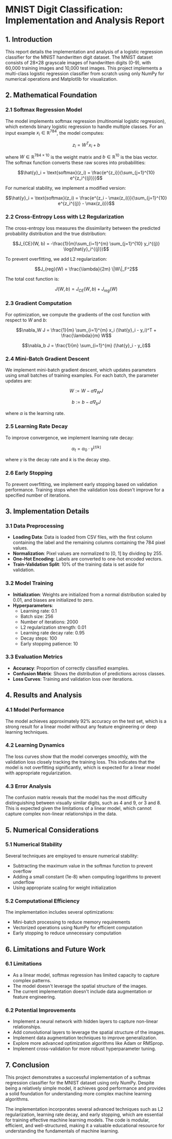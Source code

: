 # MNIST Digit Classification: Implementation and Analysis Report

## 1. Introduction

This report details the implementation and analysis of a logistic regression classifier for the MNIST handwritten digit dataset. The MNIST dataset consists of 28×28 grayscale images of handwritten digits (0-9), with 60,000 training images and 10,000 test images. This project implements a multi-class logistic regression classifier from scratch using only NumPy for numerical operations and Matplotlib for visualization.

## 2. Mathematical Foundation

### 2.1 Softmax Regression Model

The model implements softmax regression (multinomial logistic regression), which extends binary logistic regression to handle multiple classes. For an input example $x_i \in \mathbb{R}^{784}$, the model computes:

$$z_i = W^T x_i + b$$

where $W \in \mathbb{R}^{784 \times 10}$ is the weight matrix and $b \in \mathbb{R}^{10}$ is the bias vector. The softmax function converts these raw scores into probabilities:

$$\hat{y}_i = \text{softmax}(z_i) = \frac{e^{z_i}}{\sum_{j=1}^{10} e^{z_i^{(j)}}}$$

For numerical stability, we implement a modified version:

$$\hat{y}_i = \text{softmax}(z_i) = \frac{e^{z_i - \max(z_i)}}{\sum_{j=1}^{10} e^{z_i^{(j)} - \max(z_i)}}$$

### 2.2 Cross-Entropy Loss with L2 Regularization

The cross-entropy loss measures the dissimilarity between the predicted probability distribution and the true distribution:

$$J_{CE}(W, b) = -\frac{1}{m}\sum_{i=1}^{m} \sum_{j=1}^{10} y_i^{(j)} \log(\hat{y}_i^{(j)})$$

To prevent overfitting, we add L2 regularization:

$$J_{reg}(W) = \frac{\lambda}{2m} \|W\|_F^2$$

The total cost function is:

$$J(W, b) = J_{CE}(W, b) + J_{reg}(W)$$

### 2.3 Gradient Computation

For optimization, we compute the gradients of the cost function with respect to $W$ and $b$:

$$\nabla_W J = \frac{1}{m} \sum_{i=1}^{m} x_i (\hat{y}_i - y_i)^T + \frac{\lambda}{m} W$$

$$\nabla_b J = \frac{1}{m} \sum_{i=1}^{m} (\hat{y}_i - y_i)$$

### 2.4 Mini-Batch Gradient Descent

We implement mini-batch gradient descent, which updates parameters using small batches of training examples. For each batch, the parameter updates are:

$$W := W - \alpha \nabla_W J$$

$$b := b - \alpha \nabla_b J$$

where $\alpha$ is the learning rate.

### 2.5 Learning Rate Decay

To improve convergence, we implement learning rate decay:

$$\alpha_t = \alpha_0 \cdot \gamma^{\lfloor t / k \rfloor}$$

where $\gamma$ is the decay rate and $k$ is the decay step.

### 2.6 Early Stopping

To prevent overfitting, we implement early stopping based on validation performance. Training stops when the validation loss doesn't improve for a specified number of iterations.

## 3. Implementation Details

### 3.1 Data Preprocessing

- **Loading Data**: Data is loaded from CSV files, with the first column containing the label and the remaining columns containing the 784 pixel values.
- **Normalization**: Pixel values are normalized to [0, 1] by dividing by 255.
- **One-Hot Encoding**: Labels are converted to one-hot encoded vectors.
- **Train-Validation Split**: 10% of the training data is set aside for validation.

### 3.2 Model Training

- **Initialization**: Weights are initialized from a normal distribution scaled by 0.01, and biases are initialized to zero.
- **Hyperparameters**:
  - Learning rate: 0.1
  - Batch size: 256
  - Number of iterations: 2000
  - L2 regularization strength: 0.01
  - Learning rate decay rate: 0.95
  - Decay steps: 100
  - Early stopping patience: 10

### 3.3 Evaluation Metrics

- **Accuracy**: Proportion of correctly classified examples.
- **Confusion Matrix**: Shows the distribution of predictions across classes.
- **Loss Curves**: Training and validation loss over iterations.

## 4. Results and Analysis

### 4.1 Model Performance

The model achieves approximately 92% accuracy on the test set, which is a strong result for a linear model without any feature engineering or deep learning techniques.

### 4.2 Learning Dynamics

The loss curves show that the model converges smoothly, with the validation loss closely tracking the training loss. This indicates that the model is not overfitting significantly, which is expected for a linear model with appropriate regularization.

### 4.3 Error Analysis

The confusion matrix reveals that the model has the most difficulty distinguishing between visually similar digits, such as 4 and 9, or 3 and 8. This is expected given the limitations of a linear model, which cannot capture complex non-linear relationships in the data.

## 5. Numerical Considerations

### 5.1 Numerical Stability

Several techniques are employed to ensure numerical stability:
- Subtracting the maximum value in the softmax function to prevent overflow
- Adding a small constant (1e-8) when computing logarithms to prevent underflow
- Using appropriate scaling for weight initialization

### 5.2 Computational Efficiency

The implementation includes several optimizations:
- Mini-batch processing to reduce memory requirements
- Vectorized operations using NumPy for efficient computation
- Early stopping to reduce unnecessary computation

## 6. Limitations and Future Work

### 6.1 Limitations

- As a linear model, softmax regression has limited capacity to capture complex patterns.
- The model doesn't leverage the spatial structure of the images.
- The current implementation doesn't include data augmentation or feature engineering.

### 6.2 Potential Improvements

- Implement a neural network with hidden layers to capture non-linear relationships.
- Add convolutional layers to leverage the spatial structure of the images.
- Implement data augmentation techniques to improve generalization.
- Explore more advanced optimization algorithms like Adam or RMSprop.
- Implement cross-validation for more robust hyperparameter tuning.

## 7. Conclusion

This project demonstrates a successful implementation of a softmax regression classifier for the MNIST dataset using only NumPy. Despite being a relatively simple model, it achieves good performance and provides a solid foundation for understanding more complex machine learning algorithms.

The implementation incorporates several advanced techniques such as L2 regularization, learning rate decay, and early stopping, which are essential for training effective machine learning models. The code is modular, efficient, and well-structured, making it a valuable educational resource for understanding the fundamentals of machine learning.
